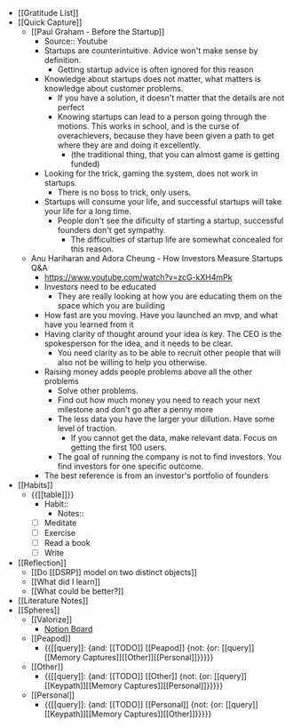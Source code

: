 - [[Gratitude List]]
- [[Quick Capture]]
    - [[Paul Graham - Before the Startup]]
        - Source:: Youtube
        - Startups are counterintuitive. Advice won't make sense by definition.
            - Getting startup advice is often ignored for this reason
        - Knowledge about startups does not matter, what matters is knowledge about customer problems.
            - If you have a solution, it doesn't matter that the details are not perfect
            - Knowing startups can lead to a person going through the motions. This works in school, and is the curse of overachievers, because they have been given a path to get where they are and doing it excellently.
                - (the traditional thing, that you can almost game is getting funded)
        - Looking for the trick, gaming the system, does not work in startups.
            -  There is no boss to trick, only users.
        - Startups will consume your life, and successful startups will take your life for a long time.
            - People don't see the dificulty of starting a startup, successful founders don't get sympathy.
                - The difficulties of startup life are somewhat concealed for this reason. 
    - Anu Hariharan and Adora Cheung - How Investors Measure Startups Q&A
        - https://www.youtube.com/watch?v=zcG-kXH4mPk
        - Investors need to be educated
            - They are really looking at how you are educating them on the space which you are building
        - How fast are you moving. Have you launched an mvp, and what have you learned from it
        - Having clarity of thought around your idea is key. The CEO is the spokesperson for the idea, and it needs to be clear.
            - You need clarity as to be able to recruit other people that will also not be willing to help you otherwise. 
        - Raising money adds people problems above all the other problems
            - Solve other problems.
            - Find out how much money you need to reach your next milestone and don't go after a penny more
            - The less data you have the larger your dillution. Have some level of traction.
                - If you cannot get the data, make relevant data. Focus on getting the first 100 users.
            - The goal of running the company is not to find investors. You find investors for one specific outcome.
        - The best reference is from an investor's portfolio of founders
- [[Habits]]
    - {{[[table]]}}
        - Habit::
            - Notes::
        - [ ] Meditate
        - [ ] Exercise
        - [ ] Read a book
        - [ ] Write
- [[Reflection]]
    - [[Do [[DSRP]] model on two distinct objects]]
    - [[What did I learn]]
    - [[What could be better?]]
- [[Literature Notes]]
- [[Spheres]] 
    - [[Valorize]]
        - [Notion Board](https://www.notion.so/59b8a1e9f91846d0ab94ae99b008a999?v=cfc35d56c3b8498783dea4d92146aa7d)
    - [[Peapod]]
        - {{[[query]]: {and: [[TODO]] [[Peapod]] {not: {or: [[query]][[Memory Captures]][[Other]][[Personal]]}}}}}
    - [[Other]]
        - {{[[query]]: {and: [[TODO]] [[Other]] {not: {or: [[query]][[Keypath]][[Memory Captures]][[Personal]]}}}}}
    - [[Personal]]
        - {{[[query]]: {and: [[TODO]] [[Personal]] {not: {or: [[query]][[Keypath]][[Memory Captures]][[Other]]}}}}}
